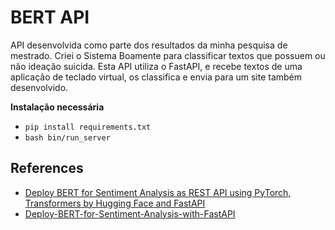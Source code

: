 # BERT API

API desenvolvida como parte dos resultados da minha pesquisa de mestrado. 
Criei o Sistema Boamente para classificar textos que possuem ou não ideação suicida.
Esta API utiliza o FastAPI, e recebe textos de uma aplicação de teclado virtual, os classifica e envia para um site também desenvolvido.


**Instalação necessária**

* `pip install requirements.txt`
* `bash bin/run_server`


## References

* [Deploy BERT for Sentiment Analysis as REST API using PyTorch, Transformers by Hugging Face and FastAPI](https://curiousily.com/posts/deploy-bert-for-sentiment-analysis-as-rest-api-using-pytorch-transformers-by-hugging-face-and-fastapi/)
* [Deploy-BERT-for-Sentiment-Analysis-with-FastAPI](https://github.com/curiousily/Deploy-BERT-for-Sentiment-Analysis-with-FastAPI)
